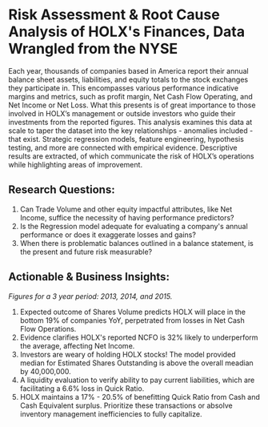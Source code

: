 # Risk Assessment & Root Cause Analysis of HOLX's Finances, Data Wrangled from the NYSE
Each year, thousands of companies based in America report their annual balance sheet assets, liabilities, and equity totals to the stock exchanges they participate in. This encompasses various performance indicative margins and metrics, such as profit margin, Net Cash Flow Operating, and Net Income or Net Loss. What this presents is of great importance to those involved in HOLX’s management or outside investors who guide their investments from the reported figures. This analysis examines this data at scale to taper the dataset into the key relationships - anomalies included - that exist. Strategic regression models, feature engineering, hypothesis testing, and more are connected with empirical evidence. Descriptive results are extracted, of which communicate the risk of HOLX’s operations while highlighting areas of improvement.

## Research Questions:
1. Can Trade Volume and other equity impactful attributes, like Net Income, suffice the necessity of having performance predictors?
2. Is the Regression model adequate for evaluating a company's annual performance or does it exaggerate losses and gains?
3. When there is problematic balances outlined in a balance statement, is the present and future risk measurable?

## Actionable & Business Insights:
*Figures for a 3 year period: 2013, 2014, and 2015.*
1. Expected outcome of Shares Volume predicts HOLX will place in the bottom 19% of companies YoY, perpetrated from losses in Net Cash Flow Operations.
2. Evidence clarifies HOLX's reported NCFO is 32% likely to underperform the average, affecting Net Income. 
3. Investors are weary of holding HOLX stocks! The model provided median for Estimated Shares Outstanding is above the overall meadian by 40,000,000.
4. A liquidity evaluation to verify ability to pay current liabilities, which are facilitating a 6.6% loss in Quick Ratio.
5. HOLX maintains a 17% - 20.5% of benefitting Quick Ratio from Cash and Cash Equivalent surplus. Prioritize these transactions or absolve inventory management inefficiencies to fully capitalize.
